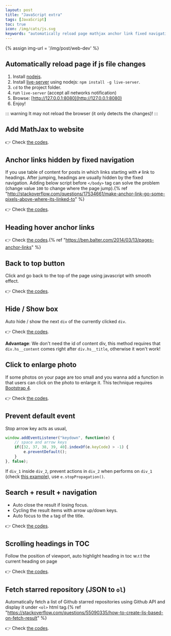 ```yaml
---
layout: post
title: "JavaScript extra"
tags: [JavaScript]
toc: true
icon: /img/cats/js.svg
keywords: "automatically reload page mathjax anchor link fixed navigation header hover links back to top button zoom enlarge photo js prevent default event keyboard arrow json fetch"
---
```


{% assign img-url = '/img/post/web-dev' %}

## Automatically reload page if js file changes

1. Install [nodejs](https://nodejs.org/en/download/).
2. Install [live-server](https://github.com/tapio/live-server) using nodejs: `npm install -g live-server`.
3. `cd` to the project folder.
4. run `live-server` (accept all networks notification)
5. Browse: [http://127.0.0.1:8080](http://127.0.0.1:8080)
6. Enjoy!

::: warning
It may not reload the browser (it only detects the changes)!
:::

## Add MathJax to website

👉 Check [the codes](https://gist.github.com/dinhanhthi/e4dac3caa5e50c8c6f6493ab4b80b07c).

## Anchor links hidden by fixed navigation

If you use table of content for posts in which links starting with `#` link to headings. After jumping, headings are usually hidden by the fixed navigation. Adding below script before `</body>` tag can solve the problem (change value `100` to change where the page jump).{% ref "http://stackoverflow.com/questions/17534661/make-anchor-link-go-some-pixels-above-where-its-linked-to" %}

👉 Check [the codes](https://gist.github.com/dinhanhthi/a08f2e0f77c467b5a08dcd687339a8b7).

## Heading hover anchor links

👉 Check [the codes](https://gist.github.com/dinhanhthi/7c22452738840943dffe3e2a0249cbb7).{% ref "https://ben.balter.com/2014/03/13/pages-anchor-links" %}

## Back to top button

Click and go back to the top of the page using javascript with smooth effect.

👉 Check [the codes](https://gist.github.com/dinhanhthi/20daf8dda279685fd1a65f81491177d0).

## Hide / Show box

Auto hide / show the next `div` of the currently clicked `div`.

👉 Check [the codes](https://gist.github.com/dinhanhthi/cc6ce14f1ce4af862e67ecf8f8c9a3a9).

__Advantage__: We don't need the id of content div, this method requires that `div.hs__content` comes right after `div.hs__title`, otherwise it won't work!

## Click to enlarge photo

If some photos on your page are too small and you wanna add a function in that users can click on the photo to enlarge it. This technique requires [Bootstrap 4](https://getbootstrap.com).

👉 Check [the codes](https://gist.github.com/dinhanhthi/fb81766d0070d15d5ad2fc239643fb3b).

## Prevent default event

Stop arrow key acts as usual,

``` js
window.addEventListener("keydown", function(e) {
	// space and arrow keys
	if([32, 37, 38, 39, 40].indexOf(e.keyCode) > -1) {
		e.preventDefault();
	}
}, false);
```

If `div_1` inside `div_2`, prevent actions in `div_2` when performs on `div_1` (check [this example](https://www.w3schools.com/jsref/tryit.asp?filename=tryjsref_event_stoppropagation)), use `e.stopPropagation()`.

## Search + result + navigation

- Auto close the result if losing focus.
- Cycling the result items with arrow up/down keys.
- Auto focus to the `a` tag of the title.

👉 Check [the codes](https://gist.github.com/dinhanhthi/908585062181e6f34bf8fb098ba3b001).

## Scrolling headings in TOC

Follow the position of viewport, auto highlight heading in toc w.r.t the current heading on page

👉 Check [the codes](https://gist.github.com/dinhanhthi/c51fa9e525253179601d2a3e1b47d0b6).

## Fetch starred repository (JSON to `ol`)

Automatically fetch a list of Github starred repositories using Github API and display it under `<ol>` html tag.{% ref "https://stackoverflow.com/questions/55090335/how-to-create-lis-based-on-fetch-result" %}

👉 Check [the codes](https://gist.github.com/dinhanhthi/699aa86bb5fb63fad0a6ab97410b1b5b).
